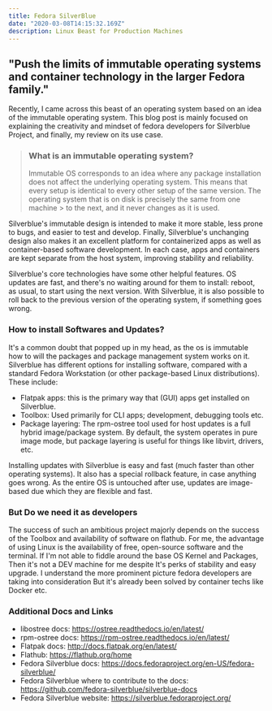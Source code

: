 ```yaml
---
title: Fedora SilverBlue
date: "2020-03-08T14:15:32.169Z"
description: Linux Beast for Production Machines
---
```



## "Push the limits of immutable operating systems and container technology in the larger Fedora family."

Recently, I came across this beast of an operating system based on an idea of the immutable operating system.
This blog post is mainly focused on explaining the creativity and mindset of fedora developers for Silverblue Project, and finally, my review on its use case.

> ### What is an immutable operating system?
> Immutable OS corresponds to an idea where any package installation does not affect the underlying operating system.
> This means that every setup is identical to every other setup of the same version. The operating system that is on disk is precisely the same from one machine > to the next, and it never changes as it is used.

Silverblue's immutable design is intended to make it more stable, less prone to bugs, and easier to test and develop. Finally, Silverblue's unchanging design also makes it an excellent platform for containerized apps as well as container-based software development. In each case, apps and containers are kept separate from the host system, improving stability and reliability.

Silverblue's core technologies have some other helpful features. OS updates are fast, and there's no waiting around for them to install: reboot, as usual, to start using the next version. With Silverblue, it is also possible to roll back to the previous version of the operating system, if something goes wrong.

### How to install Softwares and Updates?
It's a common doubt that popped up in my head, as the os is immutable how to will the packages and package management system works on it.
Silverblue has different options for installing software, compared with a standard Fedora Workstation (or other package-based Linux distributions). These include:

- Flatpak apps: this is the primary way that (GUI) apps get installed on Silverblue.
- Toolbox: Used primarily for CLI apps; development, debugging tools etc.
- Package layering: The rpm-ostree tool used for host updates is a full hybrid image/package system. By default, the system operates in pure image mode, but package layering is useful for things like libvirt, drivers, etc.

Installing updates with Silverblue is easy and fast (much faster than other operating systems). It also has a special rollback feature, in case anything goes wrong. As the entire OS is untouched after use, updates are image-based due which they are flexible and fast.

### But Do we need it as developers

The success of such an ambitious project majorly depends on the success of the Toolbox and availability of software on flathub.
For me, the advantage of using Linux is the availability of free, open-source software and the terminal. If I'm not able to fiddle around the base OS Kernel and Packages, Then it's not a DEV machine for me despite It's perks of stability and easy upgrade. I understand the more prominent picture fedora developers are taking into consideration But it's already been solved by container techs like Docker etc.

### Additional Docs and Links

- libostree docs: https://ostree.readthedocs.io/en/latest/ 
- rpm-ostree docs: https://rpm-ostree.readthedocs.io/en/latest/
- Flatpak docs: http://docs.flatpak.org/en/latest/
- Flathub: https://flathub.org/home
- Fedora Silverblue docs: https://docs.fedoraproject.org/en-US/fedora-silverblue/
- Fedora Silverblue where to contribute to the docs: https://github.com/fedora-silverblue/silverblue-docs
- Fedora Silverblue website: https://silverblue.fedoraproject.org/